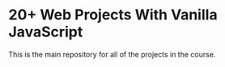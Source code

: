 # 20+ Web Projects With Vanilla JavaScript

This is the main repository for all of the projects in the course.


